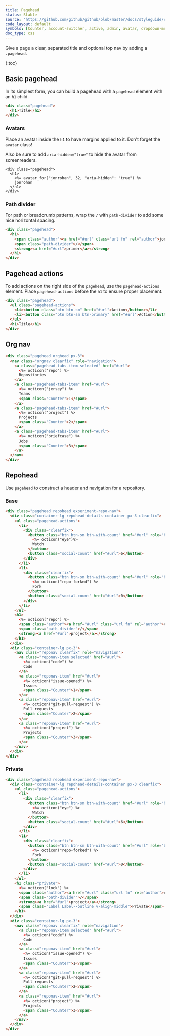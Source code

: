 ```yaml
---
title: Pagehead
status: Stable
source: 'https://github.com/github/github/blob/master/docs/styleguide/css/styles/product/components/pagehead.md'
code_layout: default
symbols: [Counter, account-switcher, active, admin, avatar, dropdown-menu-content, experiment-repo-nav, fork, fork-flag, mirror, mirror-flag, octicon, octicon-lock, octicon-mirror, octicon-mute, pagehead, pagehead-actions, pagehead-heading, pagehead-tabs-item, path-divider, png, private, repohead, repohead-details-container, reponav, reponav-dropdown, reponav-item, select-menu, select-menu-modal-holder, selected, underline-nav]
doc_type: css
---
```


Give a page a clear, separated title and optional top nav by adding a `.pagehead`.

{:toc}

## Basic pagehead

In its simplest form, you can build a pagehead with a `pagehead` element with an `h1` child.

```html
<div class="pagehead">
  <h1>Title</h1>
</div>
```

### Avatars

Place an avatar inside the `h1` to have margins applied to it. Don't forget the `avatar` class!

Also be sure to add `aria-hidden="true"` to hide the avatar from screenreaders.

```erb
<div class="pagehead">
  <h1>
    <%= avatar_for("jonrohan", 32, "aria-hidden": "true") %>
    jonrohan
  </h1>
</div>
```

### Path divider

For path or breadcrumb patterns, wrap the `/` with `path-divider` to add some nice horizontal spacing.

```html
<div class="pagehead">
  <h1>
    <span class="author"><a href="#url" class="url fn" rel="author">jonrohan</a></span>
    <span class="path-divider">/</span>
    <strong><a href="#url">primer</a></strong>
  </h1>
</div>
```

## Pagehead actions

To add actions on the right side of the `pagehead`, use the `pagehead-actions` element. Place `pagehead-actions` before the `h1` to ensure proper placement.

```html
<div class="pagehead">
  <ul class="pagehead-actions">
    <li><button class="btn btn-sm" href="#url">Action</button></li>
    <li><button class="btn btn-sm btn-primary" href="#url">Action</button></li>
  </ul>
  <h1>Title</h1>
</div>
```

## Org nav

```html
<div class="pagehead orghead px-3">
  <nav class="orgnav clearfix" role="navigation">
    <a class="pagehead-tabs-item selected" href="#url">
      <%= octicon("repo") %>
      Repositories
    </a>
    <a class="pagehead-tabs-item" href="#url">
      <%= octicon("jersey") %>
      Teams
      <span class="Counter">1</span>
    </a>
    <a class="pagehead-tabs-item" href="#url">
      <%= octicon("project") %>
      Projects
      <span class="Counter">2</span>
    </a>
    <a class="pagehead-tabs-item" href="#url">
      <%= octicon("briefcase") %>
      Jobs
      <span class="Counter">3</span>
    </a>
  </nav>
</div>
```

## Repohead

Use `pagehead` to construct a header and navigation for a repository.

### Base

```html
<div class="pagehead repohead experiment-repo-nav">
  <div class="container-lg repohead-details-container px-3 clearfix">
    <ul class="pagehead-actions">
      <li>
        <div class="clearfix">
          <button class="btn btn-sm btn-with-count" href="#url" role="button">
            <%= octicon("eye")%>
            Watch
          </button>
          <button class="social-count" href="#url">6</button>
        </div>
      </li>
      <li>
        <div class="clearfix">
          <button class="btn btn-sm btn-with-count" href="#url" role="button">
            <%= octicon("repo-forked") %>
            Fork
          </button>
          <button class="social-count" href="#url">0</button>
        </div>
      </li>
    </ul>
    <h1>
      <%= octicon("repo") %>
      <span class="author"><a href="#url" class="url fn" rel="author">cmwinters</a></span>
      <span class="path-divider">/</span>
      <strong><a href="#url">project</a></strong>
    </h1>
  </div>
  <div class="container-lg px-3">
    <nav class="reponav clearfix" role="navigation">
      <a class="reponav-item selected" href="#url">
        <%= octicon("code") %>
        Code
      </a>
      <a class="reponav-item" href="#url">
        <%= octicon("issue-opened") %>
        Issues
        <span class="Counter">1</span>
      </a>
      <a class="reponav-item" href="#url">
        <%= octicon("git-pull-request") %>
        Pull requests
        <span class="Counter">2</span>
      </a>
      <a class="reponav-item" href="#url">
        <%= octicon("project") %>
        Projects
        <span class="Counter">3</span>
      </a>
    </nav>
  </div>
</div>
```

### Private

```html
<div class="pagehead repohead experiment-repo-nav">
  <div class="container-lg repohead-details-container px-3 clearfix">
    <ul class="pagehead-actions">
      <li>
        <div class="clearfix">
          <button class="btn btn-sm btn-with-count" href="#url" role="button">
            <%= octicon("eye") %>
            Watch
          </button>
          <button class="social-count" href="#url">6</button>
        </div>
      </li>
      <li>
        <div class="clearfix">
          <button class="btn btn-sm btn-with-count" href="#url" role="button">
            <%= octicon("repo-forked") %>
            Fork
          </button>
          <button class="social-count" href="#url">0</button>
        </div>
      </li>
    </ul>
    <h1 class="private">
      <%= octicon("lock") %>
      <span class="author"><a href="#url" class="url fn" rel="author">cmwinters</a></span>
      <span class="path-divider">/</span>
      <strong><a href="#url">project</a></strong>
      <span class="Label Label--outline v-align-middle">Private</span>
    </h1>
  </div>
  <div class="container-lg px-3">
    <nav class="reponav clearfix" role="navigation">
      <a class="reponav-item selected" href="#url">
        <%= octicon("code") %>
        Code
      </a>
      <a class="reponav-item" href="#url">
        <%= octicon("issue-opened") %>
        Issues
        <span class="Counter">1</span>
      </a>
      <a class="reponav-item" href="#url">
        <%= octicon("git-pull-request") %>
        Pull requests
        <span class="Counter">2</span>
      </a>
      <a class="reponav-item" href="#url">
        <%= octicon("project") %>
        Projects
        <span class="Counter">3</span>
      </a>
    </nav>
  </div>
</div>
```
